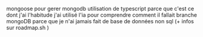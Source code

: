 mongoose pour gerer mongodb
utilisation de typescript parce que c'est ce dont j'ai l'habitude
j'ai utilisé l'ia pour comprendre comment il fallait branche mongoDB parce que je n'ai jamais fait de base de données non sql (+ infos sur roadmap.sh )